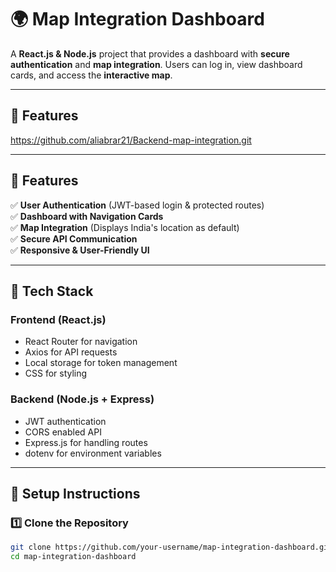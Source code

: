 # 🌍 Map Integration Dashboard

A **React.js & Node.js** project that provides a dashboard with **secure authentication** and **map integration**. Users can log in, view dashboard cards, and access the **interactive map**.

---

## 📌 Features

https://github.com/aliabrar21/Backend-map-integration.git

---

## 📌 Features

✅ **User Authentication** (JWT-based login & protected routes)  
✅ **Dashboard with Navigation Cards**  
✅ **Map Integration** (Displays India's location as default)  
✅ **Secure API Communication**  
✅ **Responsive & User-Friendly UI**

---

## 🚀 Tech Stack

### **Frontend (React.js)**
- React Router for navigation
- Axios for API requests
- Local storage for token management
- CSS for styling

### **Backend (Node.js + Express)**
- JWT authentication
- CORS enabled API
- Express.js for handling routes
- dotenv for environment variables

---

## 🔧 Setup Instructions

### **1️⃣ Clone the Repository**
```sh
git clone https://github.com/your-username/map-integration-dashboard.git
cd map-integration-dashboard


